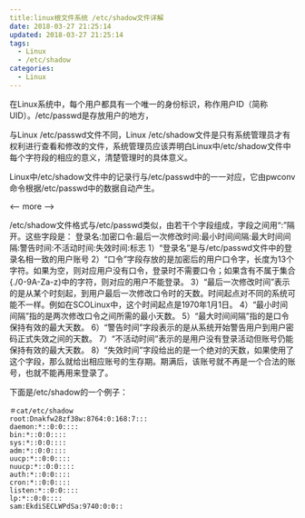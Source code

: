 ```yaml
---
title:linux根文件系统 /etc/shadow文件详解
date: 2018-03-27 21:25:14
updated: 2018-03-27 21:25:14
tags:
  - Linux
  - /etc/shadow
categories: 
  - Linux
---
```


在Linux系统中，每个用户都具有一个唯一的身份标识，称作用户ID（简称UID）。/etc/passwd是存放用户的地方，

与Linux /etc/passwd文件不同，Linux /etc/shadow文件是只有系统管理员才有权利进行查看和修改的文件，系统管理员应该弄明白Linux中/etc/shadow文件中每个字符段的相应的意义，清楚管理时的具体意义。

Linux中/etc/shadow文件中的记录行与/etc/passwd中的一一对应，它由pwconv命令根据/etc/passwd中的数据自动产生。

<-- more -->

/etc/shadow文件格式与/etc/passwd类似，由若干个字段组成，字段之间用“:”隔开。这些字段是：
登录名:加密口令:最后一次修改时间:最小时间间隔:最大时间间隔:警告时间:不活动时间:失效时间:标志
1）“登录名”是与/etc/passwd文件中的登录名相一致的用户账号
2）“口令”字段存放的是加密后的用户口令字，长度为13个字符。如果为空，则对应用户没有口令，登录时不需要口令；如果含有不属于集合{./0-9A-Za-z}中的字符，则对应的用户不能登录。
3）“最后一次修改时间”表示的是从某个时刻起，到用户最后一次修改口令时的天数。时间起点对不同的系统可能不一样。例如在SCOLinux中，这个时间起点是1970年1月1日。
4）“最小时间间隔”指的是两次修改口令之间所需的最小天数。
5）“最大时间间隔”指的是口令保持有效的最大天数。
6）“警告时间”字段表示的是从系统开始警告用户到用户密码正式失效之间的天数。
7）“不活动时间”表示的是用户没有登录活动但账号仍能保持有效的最大天数。
8）“失效时间”字段给出的是一个绝对的天数，如果使用了这个字段，那么就给出相应账号的生存期。期满后，该账号就不再是一个合法的账号，也就不能再用来登录了。

下面是/etc/shadow的一个例子：
```
＃cat/etc/shadow
root:Dnakfw28zf38w:8764:0:168:7:::
daemon:*::0:0::::
bin:*::0:0::::
sys:*::0:0::::
adm:*::0:0::::
uucp:*::0:0::::
nuucp:*::0:0::::
auth:*::0:0::::
cron:*::0:0::::
listen:*::0:0::::
lp:*::0:0::::
sam:EkdiSECLWPdSa:9740:0:0::
```